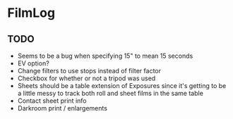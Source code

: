 FilmLog
=======

TODO
----
 - Seems to be a bug when specifying 15" to mean 15 seconds
 - EV option?
 - Change filters to use stops instead of filter factor
 - Checkbox for whether or not a tripod was used
 - Sheets should be a table extension of Exposures since it's getting
   to be a little messy to track both roll and sheet films in the 
   same table
 - Contact sheet print info
 - Darkroom print / enlargements
